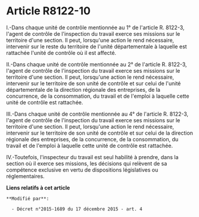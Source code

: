 # Article R8122-10

I.-Dans chaque unité de contrôle mentionnée au 1° de l'article R. 8122-3, l'agent de contrôle de l'inspection du travail
exerce ses missions sur le territoire d'une section. Il peut, lorsqu'une action le rend nécessaire, intervenir sur le reste
du territoire de l'unité départementale à laquelle est rattachée l'unité de contrôle où il est affecté. 

II.-Dans chaque unité de contrôle mentionnée au 2° de l'article R. 8122-3, l'agent de contrôle de l'inspection du travail
exerce ses missions sur le territoire d'une section. Il peut, lorsqu'une action le rend nécessaire, intervenir sur le
territoire de son unité de contrôle et sur celui de l'unité départementale de la direction régionale des entreprises, de la
concurrence, de la consommation, du travail et de l'emploi à laquelle cette unité de contrôle est rattachée. 

III.-Dans chaque unité de contrôle mentionnée au 4° de l'article R. 8122-3, l'agent de contrôle de l'inspection du travail
exerce ses missions sur le territoire d'une section. Il peut, lorsqu'une action le rend nécessaire, intervenir sur le
territoire de son unité de contrôle et sur celui de la direction régionale des entreprises, de la concurrence, de la
consommation, du travail et de l'emploi à laquelle cette unité de contrôle est rattachée. 

IV.-Toutefois, l'inspecteur du travail est seul habilité à prendre, dans la section où il exerce ses missions, les décisions
qui relèvent de sa compétence exclusive en vertu de dispositions législatives ou réglementaires.

**Liens relatifs à cet article**

	**Modifié par**:

	  - Décret n°2015-1689 du 17 décembre 2015 - art. 4
